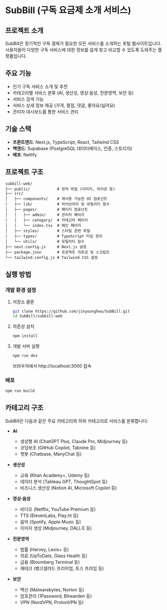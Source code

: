 # SubBill (구독 요금제 소개 서비스)

## 프로젝트 소개
SubBill은 정기적인 구독 결제가 필요한 모든 서비스를 소개하는 포털 웹사이트입니다. 사용자들이 다양한 구독 서비스에 대한 정보를 쉽게 찾고 비교할 수 있도록 도와주는 플랫폼입니다.

## 주요 기능
- 인기 구독 서비스 소개 및 추천
- 카테고리별 서비스 분류 (AI, 생산성, 영상·음성, 전문영역, 보안 등)
- 서비스 검색 기능
- 서비스 상세 정보 제공 (가격, 평점, 댓글, 좋아요/싫어요)
- 관리자 대시보드를 통한 서비스 관리

## 기술 스택
- **프론트엔드**: Next.js, TypeScript, React, Tailwind CSS
- **백엔드**: Supabase (PostgreSQL 데이터베이스, 인증, 스토리지)
- **배포**: Netlify

## 프로젝트 구조
```
subbill-web/
├── public/            # 정적 파일 (이미지, 아이콘 등)
├── src/
│   ├── components/    # 재사용 가능한 UI 컴포넌트
│   ├── lib/           # 라이브러리 및 유틸리티 함수
│   ├── pages/         # 페이지 컴포넌트
│   │   ├── admin/     # 관리자 페이지
│   │   ├── category/  # 카테고리 페이지
│   │   └── index.tsx  # 메인 페이지
│   ├── styles/        # 스타일 관련 파일
│   ├── types/         # TypeScript 타입 정의
│   └── utils/         # 유틸리티 함수
├── next.config.js     # Next.js 설정
├── package.json       # 프로젝트 의존성 및 스크립트
└── tailwind.config.js # Tailwind CSS 설정
```

## 실행 방법

### 개발 환경 설정
1. 저장소 클론
   ```bash
   git clone https://github.com/jinyounghwa/SubBill.git
   cd SubBill/subbill-web
   ```

2. 의존성 설치
   ```bash
   npm install
   ```

3. 개발 서버 실행
   ```bash
   npm run dev
   ```
   브라우저에서 http://localhost:3000 접속

### 배포
```bash
npm run build
```

## 카테고리 구조
SubBill은 다음과 같은 주요 카테고리와 하위 카테고리로 서비스를 분류합니다:

- **AI**
  - 생성형 AI (ChatGPT Plus, Claude Pro, Midjourney 등)
  - 코딩보조 (GitHub Copilot, Tabnine 등)
  - 챗봇 (Chatbase, ManyChat 등)

- **생산성**
  - 교육 (Khan Academy+, Udemy 등)
  - 데이터 분석 (Tableau GPT, ThoughtSpot 등)
  - 비즈니스 생산성 (Notion AI, Microsoft Copilot 등)

- **영상·음성**
  - 비디오 (Netflix, YouTube Premium 등)
  - TTS (ElevenLabs, Play.ht 등)
  - 음악 (Spotify, Apple Music 등)
  - 이미지 생성 (Midjourney, DALL·E 등)

- **전문영역**
  - 법률 (Harvey, Lexis+ 등)
  - 의료 (UpToDate, Glass Health 등)
  - 금융 (Bloomberg Terminal 등)
  - 재테크 (뱅크샐러드 프리미엄, 토스 프라임 등)

- **보안**
  - 백신 (Malwarebytes, Norton 등)
  - 암호관리 (1Password, Bitwarden 등)
  - VPN (NordVPN, ProtonVPN 등)
